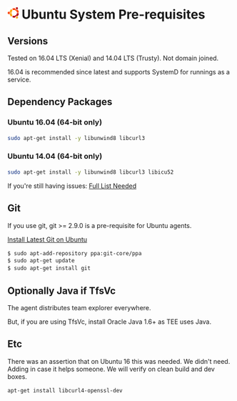

# ![Ubuntu](../res/ubuntu_med.png) Ubuntu System Pre-requisites

## Versions

Tested on 16.04 LTS (Xenial) and 14.04 LTS (Trusty).  Not domain joined.  

16.04 is recommended since latest and supports SystemD for runnings as a service.

## Dependency Packages

### Ubuntu 16.04 (64-bit only)
```bash
sudo apt-get install -y libunwind8 libcurl3
```

### Ubuntu 14.04 (64-bit only)
```bash
sudo apt-get install -y libunwind8 libcurl3 libicu52
```

If you're still having issues:
[Full List Needed](https://github.com/dotnet/core/blob/master/Documentation/prereqs.md)

## Git

If you use git, git >= 2.9.0 is a pre-requisite for Ubuntu agents.

[Install Latest Git on Ubuntu](http://askubuntu.com/questions/568591/how-do-i-install-the-latest-version-of-git-with-apt/568596)

```bash
$ sudo apt-add-repository ppa:git-core/ppa
$ sudo apt-get update
$ sudo apt-get install git
```

## Optionally Java if TfsVc

The agent distributes team explorer everywhere.

But, if you are using TfsVc, install Oracle Java 1.6+ as TEE uses Java.

## Etc

There was an assertion that on Ubuntu 16 this was needed.  We didn't need.  Adding in case it helps someone.  We will verify on clean build and dev boxes.

```bash
apt-get install libcurl4-openssl-dev
```

